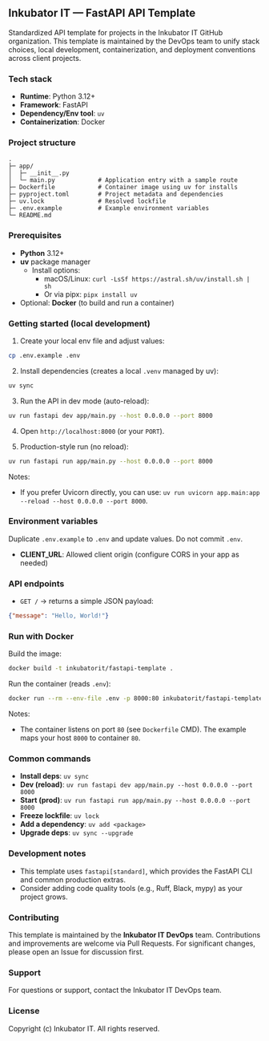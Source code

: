 ## Inkubator IT — FastAPI API Template

Standardized API template for projects in the Inkubator IT GitHub organization. This template is maintained by the DevOps team to unify stack choices, local development, containerization, and deployment conventions across client projects.

### Tech stack
- **Runtime**: Python 3.12+
- **Framework**: FastAPI
- **Dependency/Env tool**: `uv`
- **Containerization**: Docker

### Project structure
```
.
├─ app/
│  ├─ __init__.py
│  └─ main.py            # Application entry with a sample route
├─ Dockerfile            # Container image using uv for installs
├─ pyproject.toml        # Project metadata and dependencies
├─ uv.lock               # Resolved lockfile
├─ .env.example          # Example environment variables
└─ README.md
```

### Prerequisites
- **Python** 3.12+
- **uv** package manager
  - Install options:
    - macOS/Linux: `curl -LsSf https://astral.sh/uv/install.sh | sh`
    - Or via pipx: `pipx install uv`
- Optional: **Docker** (to build and run a container)

### Getting started (local development)
1) Create your local env file and adjust values:
```sh
cp .env.example .env
```

2) Install dependencies (creates a local `.venv` managed by uv):
```sh
uv sync
```

3) Run the API in dev mode (auto-reload):
```sh
uv run fastapi dev app/main.py --host 0.0.0.0 --port 8000
```

4) Open `http://localhost:8000` (or your `PORT`).

5) Production-style run (no reload):
```sh
uv run fastapi run app/main.py --host 0.0.0.0 --port 8000
```

Notes:
- If you prefer Uvicorn directly, you can use: `uv run uvicorn app.main:app --reload --host 0.0.0.0 --port 8000`.

### Environment variables
Duplicate `.env.example` to `.env` and update values. Do not commit `.env`.

- **CLIENT_URL**: Allowed client origin (configure CORS in your app as needed)

### API endpoints
- `GET /` → returns a simple JSON payload:
```json
{"message": "Hello, World!"}
```

### Run with Docker
Build the image:
```sh
docker build -t inkubatorit/fastapi-template .
```

Run the container (reads `.env`):
```sh
docker run --rm --env-file .env -p 8000:80 inkubatorit/fastapi-template
```

Notes:
- The container listens on port `80` (see `Dockerfile` CMD). The example maps your host `8000` to container `80`.

### Common commands
- **Install deps**: `uv sync`
- **Dev (reload)**: `uv run fastapi dev app/main.py --host 0.0.0.0 --port 8000`
- **Start (prod)**: `uv run fastapi run app/main.py --host 0.0.0.0 --port 8000`
- **Freeze lockfile**: `uv lock`
- **Add a dependency**: `uv add <package>`
- **Upgrade deps**: `uv sync --upgrade`

### Development notes
- This template uses `fastapi[standard]`, which provides the FastAPI CLI and common production extras.
- Consider adding code quality tools (e.g., Ruff, Black, mypy) as your project grows.

### Contributing
This template is maintained by the **Inkubator IT DevOps** team. Contributions and improvements are welcome via Pull Requests. For significant changes, please open an Issue for discussion first.

### Support
For questions or support, contact the Inkubator IT DevOps team.

### License
Copyright (c) Inkubator IT. All rights reserved.
